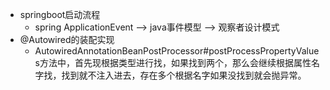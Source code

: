 - springboot启动流程
    - spring ApplicationEvent ——> java事件模型 ——> 观察者设计模式
- @Autowired的装配实现
    - AutowiredAnnotationBeanPostProcessor#postProcessPropertyValues方法中，首先现根据类型进行找，如果找到两个，那么会继续根据属性名字找，找到就不注入进去，存在多个根据名字如果没找到就会抛异常。